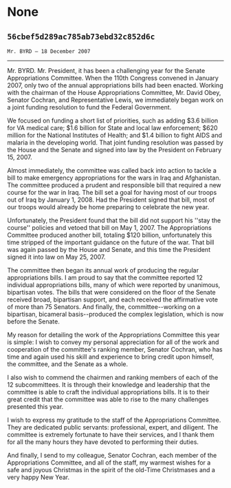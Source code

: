 # None
## `56cbef5d289ac785ab73ebd32c852d6c`
`Mr. BYRD — 18 December 2007`

---


Mr. BYRD. Mr. President, it has been a challenging year for the 
Senate Appropriations Committee. When the 110th Congress convened in 
January 2007, only two of the annual appropriations bills had been 
enacted. Working with the chairman of the House Appropriations 
Committee, Mr. David Obey, Senator Cochran, and Representative Lewis, 
we immediately began work on a joint funding resolution to fund the 
Federal Government.

We focused on funding a short list of priorities, such as adding $3.6 
billion for VA medical care; $1.6 billion for State and local law 
enforcement; $620 million for the National Institutes of Health; and 
$1.4 billion to fight AIDS and malaria in the developing world. That 
joint funding resolution was passed by the House and the Senate and 
signed into law by the President on February 15, 2007.

Almost immediately, the committee was called back into action to 
tackle a bill to make emergency appropriations for the wars in Iraq and 
Afghanistan. The committee produced a prudent and responsible bill that 
required a new course for the war in Iraq. The bill set a goal for 
having most of our troops out of Iraq by January 1, 2008. Had the 
President signed that bill, most of our troops would already be home 
preparing to celebrate the new year.

Unfortunately, the President found that the bill did not support his 
''stay the course'' policies and vetoed that bill on May 1, 2007. The 
Appropriations Committee produced another bill, totaling $120 billion, 
unfortunately this time stripped of the important guidance on the 
future of the war. That bill was again passed by the House and Senate, 
and this time the President signed it into law on May 25, 2007.

The committee then began its annual work of producing the regular 
appropriations bills. I am proud to say that the committee reported 12 
individual appropriations bills, many of which were reported by 
unanimous, bipartisan votes. The bills that were considered on the 
floor of the Senate received broad, bipartisan support, and each 
received the affirmative vote of more than 75 Senators. And finally, 
the, committee--working on a bipartisan, bicameral basis--produced the 
complex legislation, which is now before the Senate.

My reason for detailing the work of the Appropriations Committee this 
year is simple: I wish to convey my personal appreciation for all of 
the work and cooperation of the committee's ranking member, Senator 
Cochran, who has time and again used his skill and experience to bring 
credit upon himself, the committee, and the Senate as a whole.

I also wish to commend the chairmen and ranking members of each of 
the 12 subcommittees. It is through their knowledge and leadership that 
the committee is able to craft the individual appropriations bills. It 
is to their great credit that the committee was able to rise to the 
many challenges presented this year.

I wish to express my gratitude to the staff of the Appropriations 
Committee. They are dedicated public servants: professional, expert, 
and diligent. The committee is extremely fortunate to have their 
services, and I thank them for all the many hours they have devoted to 
performing their duties.

And finally, I send to my colleague, Senator Cochran, each member of 
the Appropriations Committee, and all of the staff, my warmest wishes 
for a safe and joyous Christmas in the spirit of the old-Time 
Christmases and a very happy New Year.